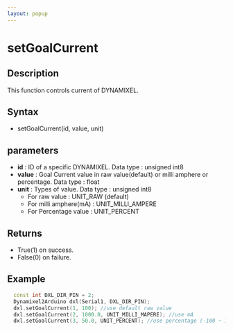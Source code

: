 ```yaml
---
layout: popup
---
```


# setGoalCurrent

## Description

This function controls current of DYNAMIXEL.

## Syntax

- setGoalCurrent(id, value, unit)

## parameters

- **id** : ID of a specific DYNAMIXEL. Data type : unsigned int8
- **value** : Goal Current value in raw value(default) or milli amphere or percentage. Data type : float
- **unit** : Types of value. Data type : unsigned int8
  - For raw value : UNIT_RAW (default)
  - For milli amphere(mA) : UNIT_MILLI_AMPERE
  - For Percentage value : UNIT_PERCENT

## Returns

- True(1) on success.
- False(0) on failure.

## Example

```c++
  const int DXL_DIR_PIN = 2;
  Dynamixel2Arduino dxl(Serial1, DXL_DIR_PIN);
  dxl.setGoalCurrent(1, 100); //use default raw value
  dxl.setGoalCurrent(2, 1000.0, UNIT_MILLI_MAPERE); //use mA
  dxl.setGoalCurrent(3, 50.0, UNIT_PERCENT); //use percentage (-100 ~ 100 %)
```
